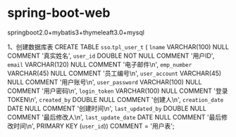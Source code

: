 # spring-boot-web
springboot2.0+mybatis3+thymeleaft3.0+mysql  

1、创建数据库表
CREATE TABLE `sso`.`tpl_user_t` (
  `lname` VARCHAR(100) NULL COMMENT '真实姓名',
  `user_id` DOUBLE NOT NULL COMMENT '用户ID',
  `email` VARCHAR(120) NULL COMMENT '电子邮件\n',
  `emp_number` VARCHAR(45) NULL COMMENT '员工编号\n',
  `user_account` VARCHAR(45) NULL COMMENT '用户账号\n',
  `user_password` VARCHAR(100) NULL COMMENT '用户密码\n',
  `login_token` VARCHAR(100) NULL COMMENT '登录TOKEN\n',
  `created_by` DOUBLE NULL COMMENT '创建人\n',
  `creation_date` DATE NULL COMMENT '创建时间\n',
  `last_updated_by` DOUBLE NULL COMMENT '最后修改人\n',
  `last_update_date` DATE NULL COMMENT '最后修改时间\n',
  PRIMARY KEY (`user_id`))
COMMENT = '用户表';



